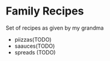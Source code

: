 # Family Recipes

Set of recipes as given by my grandma

- piizzas(TODO)
- saauces(TODO)
- spreads (TODO)
